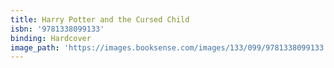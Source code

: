 ```yaml
---
title: Harry Potter and the Cursed Child
isbn: '9781338099133'
binding: Hardcover
image_path: 'https://images.booksense.com/images/133/099/9781338099133.jpg'
---
```



